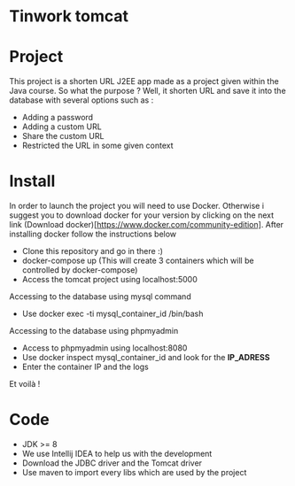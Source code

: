 # Tinwork tomcat 

# Project 

This project is a shorten URL J2EE app made as a project given within the Java course. So what the purpose ? 
Well, it shorten URL and save it into the database with several options such as :

* Adding a password
* Adding a custom URL
* Share the custom URL
* Restricted the URL in some given context

# Install 

In order to launch the project you will need to use Docker. Otherwise i suggest you to download docker for your version by clicking on the next link (Download docker)[https://www.docker.com/community-edition]. After installing docker follow the instructions below 

* Clone this repository and go in there :) 
* docker-compose up (This will create 3 containers which will be controlled by docker-compose)
* Access the tomcat project using localhost:5000

Accessing to the database using mysql command
* Use docker exec -ti mysql_container_id /bin/bash 

Accessing to the database using phpmyadmin
* Access to phpmyadmin using localhost:8080
* Use docker inspect mysql_container_id and look for the **IP_ADRESS** 
* Enter the container IP and the logs 

Et voilà ! 

# Code 

* JDK >= 8
* We use Intellij IDEA to help us with the development
* Download the JDBC driver and the Tomcat driver 
* Use maven to import every libs which are used by the project
